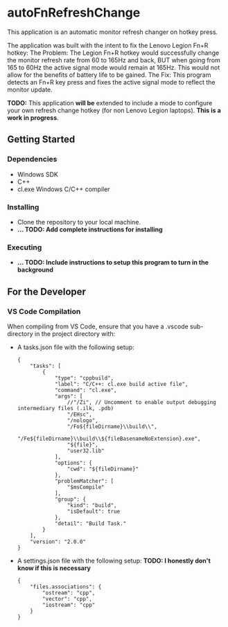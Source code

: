 ﻿# autoFnRefreshChange

This application is an automatic monitor refresh changer on hotkey press.

The application was built with the intent to fix the Lenovo Legion Fn+R hotkey:
  The Problem: The Legion Fn+R hotkey would successfully change the monitor refresh rate from 60 to 165Hz and back, BUT when going from 165 to 60Hz the active signal mode would remain at 165Hz. This would not allow for the benefits of battery life to be gained.
  The Fix: This program detects an Fn+R key press and fixes the active signal mode to reflect the monitor update.

**TODO:**
This application **will be** extended to include a mode to configure your own refresh change hotkey (for non Lenovo Legion laptops). **This is a work in progress**.

## Getting Started

### Dependencies

- Windows SDK
- C++
- cl.exe Windows C/C++ compiler

### Installing

- Clone the repository to your local machine.
- **... TODO: Add complete instructions for installing**

### Executing

- **... TODO: Include instructions to setup this program to turn in the background**


## For the Developer

### VS Code Compilation
When compiling from VS Code, ensure that you have a .vscode sub-directory in the project directory with:
- A tasks.json file with the following setup:
  ```
  {
      "tasks": [
          {
              "type": "cppbuild",
              "label": "C/C++: cl.exe build active file",
              "command": "cl.exe",
              "args": [
                  //"/Zi", // Uncomment to enable output debugging intermediary files (.ilk, .pdb)
                  "/EHsc",
                  "/nologo",
                  "/Fo${fileDirname}\\build\\",
                  "/Fe${fileDirname}\\build\\${fileBasenameNoExtension}.exe",
                  "${file}",
                  "user32.lib"
              ],
              "options": {
                  "cwd": "${fileDirname}"
              },
              "problemMatcher": [
                  "$msCompile"
              ],
              "group": {
                  "kind": "build",
                  "isDefault": true
              },
              "detail": "Build Task."
          }
      ],
      "version": "2.0.0"
  }
  ```
- A settings.json file with the following setup: **TODO: I honestly don't know if this is necessary**
  ```
  {
      "files.associations": {
          "ostream": "cpp",
          "vector": "cpp",
          "iostream": "cpp"
      }
  }
  ```
